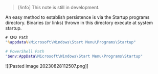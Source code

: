 
>[!info]
>This note is still in development.

An easy method to establish persistence is via the Startup programs directory.  Binaries (or links) thrown in this directory execute at system startup.

```cmd
# CMD Path
"%appdata%\Microsoft\Windows\Start Menu\Programs\Startup"
```

```powershell
# PowerShell Path
"$env:AppData\Microsoft\Windows\Start Menu\Programs\Startup"
```

![[Pasted image 20230828112507.png]]
